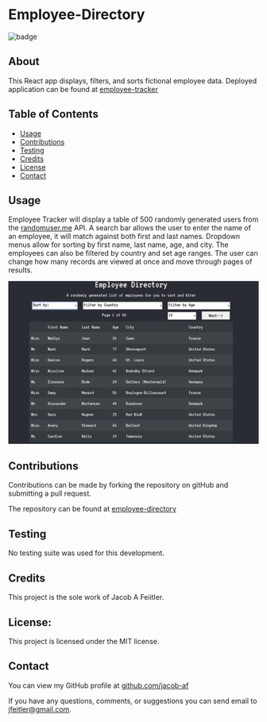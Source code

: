 # Employee-Directory

![badge](https://img.shields.io/badge/license-MIT-brightgreen)

## About

This React app displays, filters, and sorts fictional employee data. Deployed application can be found at [employee-tracker](https://www.jacobaf.com/employee-directory/)

## Table of Contents

- [Usage](#Usage)
- [Contributions](#Contributions)
- [Testing](#Testing)
- [Credits](#Credits)
- [License](#License)
- [Contact](#Contact)

## Usage

Employee Tracker will display a table of 500 randomly generated users from the [randomuser.me](https://randomuser.me/) API. A search bar allows the user to enter the name of an employee, it will match against both first and last names. Dropdown menus allow for sorting by first name, last name, age, and city. The employees can also be filtered by country and set age ranges. The user can change how many records are viewed at once and move through pages of results.

![landing](./screenshots/landing.png)

## Contributions

Contributions can be made by forking the repository on gitHub and submitting a pull request.

The repository can be found at [employee-directory](https://github.com/jacob-af/employee-directory)

## Testing

No testing suite was used for this development.

## Credits

This project is the sole work of Jacob A Feiitler.

## License:

This project is licensed under the MIT license.

## Contact

You can view my GitHub profile at [github.com/jacob-af](https://github.com/jacob-af)

If you have any questions, comments, or suggestions you can send email to <jfeitler@gmail.com>.
